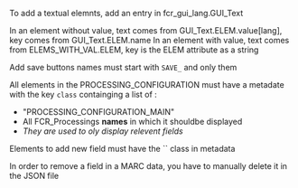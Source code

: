 To add a textual elemnts, add an entry in fcr_gui_lang.GUI_Text

In an element without value, text comes from GUI_Text.ELEM.value[lang], key comes from GUI_Text.ELEM.name
In an element with value, text comes from ELEMS_WITH_VAL.ELEM, key is the ELEM attribute as a string

Add save buttons names must start with `SAVE_` and only them

All elements in the PROCESSING_CONFIGURATION must have a metadate with the key `class` containging a list of :

* "PROCESSING_CONFIGURATION_MAIN"
* All FCR_Processings __names__ in which it shouldbe displayed
* _They are used to oly display relevent fields_

Elements to add new field must have the `` class in metadata

In order to remove a field in a MARC data, you have to manually delete it in the JSON file